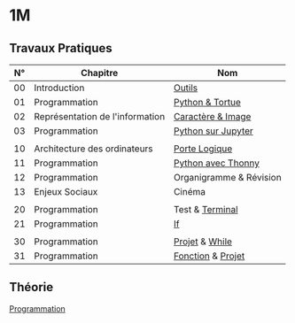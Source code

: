 # 1M

## Travaux Pratiques

| **N°** | **Chapitre**                    | **Nom**                                             |
| :----: | ------------------------------- | --------------------------------------------------- |
|   00   | Introduction                    | [Outils](1m/tp-00.md)                               |
|   01   | Programmation                   | [Python & Tortue](1m/tp-01.md)                      |
|   02   | Représentation de l'information | [Caractère & Image](1m/tp-02.md)                    |
|   03   | Programmation                   | [Python sur Jupyter](1m/tp-03.md)                   |
|        |                                 |                                                     |
|   10   | Architecture des ordinateurs    | [Porte Logique](1m/tp-10.md)                        |
|   11   | Programmation                   | [Python avec Thonny](1m/tp-11.md)                   |
|   12   | Programmation                   | Organigramme & Révision                             |
|   13   | Enjeux Sociaux                  | Cinéma                                              |
|        |                                 |                                                     |
|   20   | Programmation                   | Test & [Terminal](1m/tp-20.md)                      |
|   21   | Programmation                   | [If](1m/tp-21.md#if)                                |
|        |                                 |                                                     |
|   30   | Programmation                   | [Projet](1m/projet.md) & [While](1m/tp-21.md#while) |
|   31   | Programmation                   | [Fonction](1m/tp-31.md) & [Projet](1m/projet.md)    |

## Théorie

[Programmation](1m/programmation.md)
